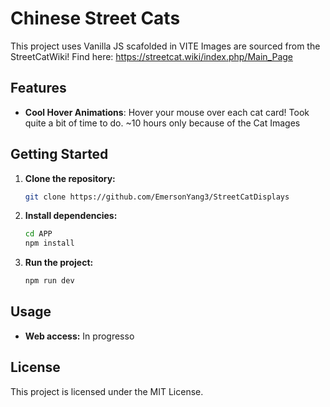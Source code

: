 # Chinese Street Cats

This project uses Vanilla JS scafolded in VITE
Images are sourced from the StreetCatWiki! Find here: https://streetcat.wiki/index.php/Main_Page

## Features

- **Cool Hover Animations**: Hover your mouse over each cat card! Took quite a bit of time to do. ~10 hours only because of the Cat Images

## Getting Started

1. **Clone the repository:**
   ```bash
   git clone https://github.com/EmersonYang3/StreetCatDisplays
   ```
2. **Install dependencies:**
   ```bash
   cd APP
   npm install
   ```
3. **Run the project:**
   ```bash
   npm run dev
   ```

## Usage

- **Web access:** In progresso

## License

This project is licensed under the MIT License.
